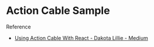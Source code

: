 
# Action Cable Sample

Reference

- [Using Action Cable With React - Dakota Lillie - Medium](https://medium.com/@dakota.lillie/using-action-cable-with-react-c37df065f296)

